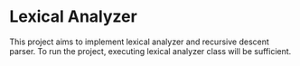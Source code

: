 # Lexical Analyzer 

This project aims to implement lexical analyzer and recursive descent parser. To run the project, executing lexical analyzer class will be sufficient.